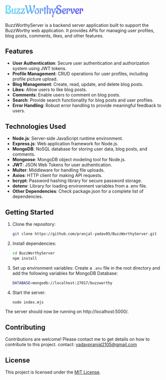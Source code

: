 <img src='buzzworthyserver-logo.png' width='50%'>

BuzzWorthyServer is a backend server application built to support the BuzzWorthy web application. It provides APIs for managing user profiles, blog posts, comments, likes, and other features.

## Features

- **User Authentication**: Secure user authentication and authorization system using JWT tokens.
- **Profile Management**: CRUD operations for user profiles, including profile picture upload.
- **Blog Management**: Create, read, update, and delete blog posts.
- **Likes**: Allow users to like blog posts.
- **Comments**: Enable users to comment on blog posts.
- **Search**: Provide search functionality for blog posts and user profiles.
- **Error Handling**: Robust error handling to provide meaningful feedback to users.

## Technologies Used

- **Node.js**: Server-side JavaScript runtime environment.
- **Express.js**: Web application framework for Node.js.
- **MongoDB**: NoSQL database for storing user data, blog posts, and comments.
- **Mongoose**: MongoDB object modeling tool for Node.js.
- **JWT**: JSON Web Tokens for user authentication.
- **Multer**: Middleware for handling file uploads.
- **Axios**: HTTP client for making API requests.
- **bcrypt**: Password hashing library for secure password storage.
- **dotenv**: Library for loading environment variables from a .env file.
- **Other Dependencies**: Check package.json for a complete list of dependencies.

## Getting Started

1. Clone the repository:
    ```bash
    git clone https://github.com/pranjal-yadav05/BuzzWorthyServer.git

2. Install dependencies:
    ```bash
    cd BuzzWorthyServer
    npm install
    
3. Set up environment variables:
Create a `.env` file in the root directory and add the following variables for MongoDB Database:
    ```bash
    DATABASE=mongodb://localhost:27017/buzzworthy

4. Start the server:
    ```bash
    node index.mjs
The server should now be running on http://localhost:5000/.

## Contributing

Contributions are welcome! Please contact me to get details on how to contribute to this project.
contact: yadavpranjal2105@gmail.com

## License

This project is licensed under the [MIT License](LICENSE).
